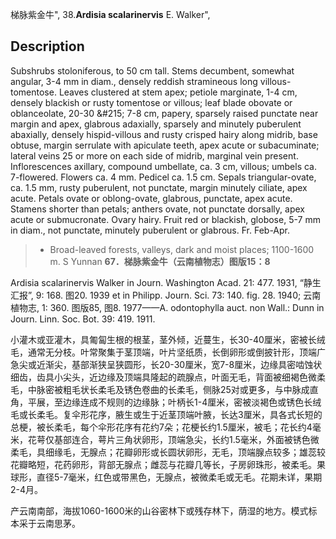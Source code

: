 梯脉紫金牛",
38.**Ardisia scalarinervis** E. Walker",

## Description
Subshrubs stoloniferous, to 50 cm tall. Stems decumbent, somewhat angular, 3-4 mm in diam., densely reddish stramineous long villous-tomentose. Leaves clustered at stem apex; petiole marginate, 1-4 cm, densely blackish or rusty tomentose or villous; leaf blade obovate or oblanceolate, 20-30 &amp;#215; 7-8 cm, papery, sparsely raised punctate near margin and apex, glabrous adaxially, sparsely and minutely puberulent abaxially, densely hispid-villous and rusty crisped hairy along midrib, base obtuse, margin serrulate with apiculate teeth, apex acute or subacuminate; lateral veins 25 or more on each side of midrib, marginal vein present. Inflorescences axillary, compound umbellate, ca. 3 cm, villous; umbels ca. 7-flowered. Flowers ca. 4 mm. Pedicel ca. 1.5 cm. Sepals triangular-ovate, ca. 1.5 mm, rusty puberulent, not punctate, margin minutely ciliate, apex acute. Petals ovate or oblong-ovate, glabrous, punctate, apex acute. Stamens shorter than petals; anthers ovate, not punctate dorsally, apex acute or submucronate. Ovary hairy. Fruit red or blackish, globose, 5-7 mm in diam., not punctate, minutely puberulent or glabrous. Fr. Feb-Apr.

> * Broad-leaved forests, valleys, dark and moist places; 1100-1600 m. S Yunnan
**67．梯脉紫金牛（云南植物志）图版15：8**

Ardisia scalarinervis Walker in Journ. Washington Acad. 21: 477. 1931, “静生汇报”, 9: 168. 图20. 1939 et in Philipp. Journ. Sci. 73: 140. fig. 28. 1940; 云南植物志, 1: 360. 图版85, 图8. 1977——A. odontophylla auct. non Wall.: Dunn in Journ. Linn. Soc. Bot. 39: 419. 1911.

小灌木或亚灌木，具匍匐生根的根茎，茎外倾，近蔓生，长30-40厘米，密被长绒毛，通常无分枝。叶常聚集于茎顶端，叶片坚纸质，长倒卵形或倒披针形，顶端广急尖或近渐尖，基部渐狭呈狭圆形，长20-30厘米，宽7-8厘米，边缘具密啮蚀状细齿，齿具小尖头，近边缘及顶端具隆起的疏腺点，叶面无毛，背面被细褐色微柔毛，中脉密被粗毛状长柔毛及锈色卷曲的长柔毛，侧脉25对或更多，与中脉成直角，平展，至边缘连成不规则的边缘脉；叶柄长1-4厘米，密被淡褐色或锈色长绒毛或长柔毛。复伞形花序，腋生或生于近茎顶端叶腋，长达3厘米，具各式长短的总梗，被长柔毛，每个伞形花序有花约7朵；花梗长约1.5厘米，被毛；花长约4毫米，花萼仅基部连合，萼片三角状卵形，顶端急尖，长约1.5毫米，外面被锈色微柔毛，具细缘毛，无腺点；花瓣卵形或长圆状卵形，无毛，顶端腺点较多；雄蕊较花瓣略短，花药卵形，背部无腺点；雌蕊与花瓣几等长，子房卵珠形，被柔毛。果球形，直径5-7毫米，红色或带黑色，无腺点，被微柔毛或无毛。花期未详，果期2-4月。

产云南南部，海拔1060-1600米的山谷密林下或残存林下，荫湿的地方。模式标本采于云南思茅。
